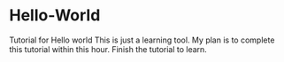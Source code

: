 # Hello-World
Tutorial for Hello world
This is just a learning tool.
My plan is to complete this tutorial within this hour.
Finish the tutorial to learn.
